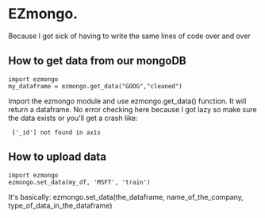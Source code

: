 # EZmongo.
Because I got sick of having to write the same lines of code over and over

## How to get data from our mongoDB
```
import ezmongo
my_dataframe = ezmongo.get_data("GOOG","cleaned")
```

Import the ezmongo module and use ezmongo.get_data() function. It will return a dataframe. 
No error checking here because I got lazy so make sure the data exists or you'll get a crash like:
```
 ['_id'] not found in axis
```
 
## How to upload data 
```
import ezmongo
ezmongo.set_data(my_df, 'MSFT', 'train')
```

It's basically:
ezmongo.set_data(the_dataframe, name_of_the_company, type_of_data_in_the_dataframe)